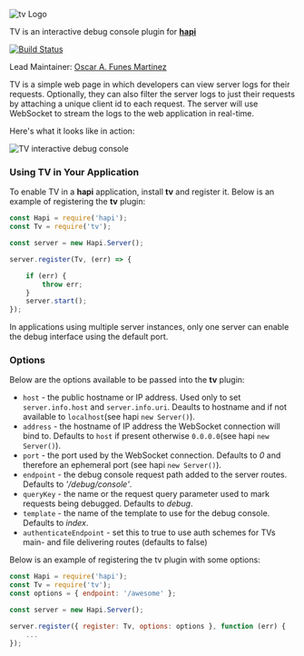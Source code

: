 ![tv Logo](https://raw.github.com/hapijs/tv/master/images/tv.png)

TV is an interactive debug console plugin for [**hapi**](https://github.com/hapijs/hapi)

[![Build Status](https://secure.travis-ci.org/hapijs/tv.png)](http://travis-ci.org/hapijs/tv)

Lead Maintainer: [Oscar A. Funes Martinez](https://github.com/osukaa)

TV is a simple web page in which developers can view server logs for their requests. Optionally, they can also filter the server logs to just their requests by attaching a unique client id to each request. The server will use WebSocket to stream the logs to the web application in real-time.

Here's what it looks like in action:

![TV interactive debug console](https://raw.github.com/hapijs/tv/master/images/tv-screenshot.png)

### Using TV in Your Application

To enable TV in a **hapi** application, install **tv** and register it.  Below is an example of registering the **tv** plugin:

```javascript
const Hapi = require('hapi');
const Tv = require('tv');

const server = new Hapi.Server();

server.register(Tv, (err) => {

    if (err) {
        throw err;
    }
    server.start();
});
```

In applications using multiple server instances, only one server can enable the debug interface using the default port.


### Options

Below are the options available to be passed into the **tv** plugin:

- `host` - the public hostname or IP address. Used only to set `server.info.host` and `server.info.uri`.
   Deaults to hostname and if not available to `localhost`(see hapi `new Server()`).
- `address` - the hostname of IP address the WebSocket connection will bind to. Defaults to `host` if present otherwise `0.0.0.0`(see hapi `new Server()`).
- `port` - the port used by the WebSocket connection. Defaults to _0_ and therefore an ephemeral port (see hapi `new Server()`).
- `endpoint` - the debug console request path added to the server routes. Defaults to _'/debug/console'_.
- `queryKey` - the name or the request query parameter used to mark requests being debugged. Defaults to _debug_.
- `template` - the name of the template to use for the debug console.  Defaults to _index_.
- `authenticateEndpoint` - set this to true to use auth schemes for TVs main- and file delivering routes (defaults to false)

Below is an example of registering the tv plugin with some options:

```javascript
const Hapi = require('hapi');
const Tv = require('tv');
const options = { endpoint: '/awesome' };

const server = new Hapi.Server();

server.register({ register: Tv, options: options }, function (err) {
    ...
});
```
